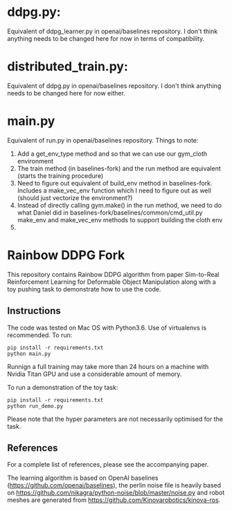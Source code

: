 # ddpg.py:
Equivalent of ddpg_learner.py in openai/baselines repository. I don't think anything needs to be changed here for now in terms of compatibility.

# distributed_train.py:
Equivalent of ddpg.py in openai/baselines repository.  I don't think anything needs to be changed here for now either.

# main.py
Equivalent of run.py in openai/baselines repository. Things to note:
1. Add a get_env_type method and so that we can use our gym_cloth environment
2. The train method (in baselines-fork) and the run method are equivalent (starts the training procedure)
3. Need to figure out equivalent of build_env method in baselines-fork. Includes a make_vec_env function which I need to figure out as well (should just vectorize the environment?) 
4. Instead of directly calling gym.make() in the run method, we need to do what Daniel did in baselines-fork/baselines/common/cmd_util.py make_env and make_vec_env methods to support building the cloth env
5.  





# Rainbow DDPG Fork

This repository contains Rainbow DDPG algorithm from paper Sim-to-Real Reinforcement Learning for Deformable Object Manipulation along with a toy pushing task to demonstrate how to use the code.

## Instructions

The code was tested on Mac OS with Python3.6. Use of virtualenvs is recommended. To run:

```
pip install -r requirements.txt
python main.py
```

Runnign a full training may take more than 24 hours on a machine with Nvidia Titan GPU and use a considerable amount of memory.

To run a demonstration of the toy task:

```
pip install -r requirements.txt
python run_demo.py
```

Please note that the hyper parameters are not necessarily optimised for the task.



## References

For a complete list of references, please see the accompanying paper.

The learning algorithm is based on OpenAI baselines (https://github.com/openai/baselines), the perlin noise file is heavily based on https://github.com/nikagra/python-noise/blob/master/noise.py and robot meshes are generated from https://github.com/Kinovarobotics/kinova-ros. 
